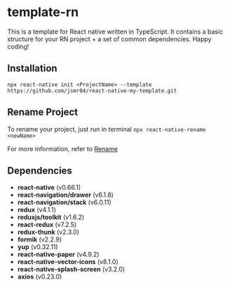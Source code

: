 # template-rn
This is a template for React native written in TypeScript. It contains a basic structure for your RN project + a set of common dependencies. Happy coding!

## Installation
`npx react-native init <ProjectName> --template https://github.com/jsmr04/react-native-my-template.git`

## Rename Project
To rename your project, just run in terminal `npx react-native-rename <newName>`

For more information, refer to <a href=https://www.npmjs.com/package/react-native-rename>Rename</a>

## Dependencies
* **react-native** (v0.66.1)
* **react-navigation/drawer** (v6.1.8)
* **react-navigation/stack** (v6.0.11)
* **redux** (v4.1.1)
* **reduxjs/toolkit** (v1.6.2)
* **react-redux** (v7.2.5)
* **redux-thunk** (v2.3.0)
* **formik** (v2.2.9)
* **yup** (v0.32.11)
* **react-native-paper** (v4.9.2)
* **react-native-vector-icons** (v8.1.0)
* **react-native-splash-screen** (v3.2.0)
* **axios** (v0.23.0)
